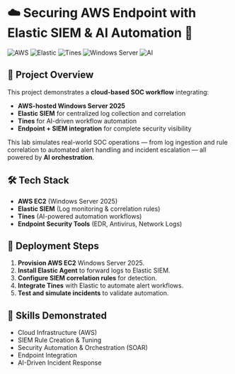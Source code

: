 # ☁️ Securing AWS Endpoint with Elastic SIEM & AI Automation 🤖

![AWS](https://img.shields.io/badge/Cloud-AWS-orange)
![Elastic](https://img.shields.io/badge/SIEM-Elastic-blue)
![Tines](https://img.shields.io/badge/Automation-Tines-purple)
![Windows Server](https://img.shields.io/badge/OS-Windows%20Server%202025-lightgrey)
![AI](https://img.shields.io/badge/AI-Integrated-green)

## 📌 Project Overview
This project demonstrates a **cloud-based SOC workflow** integrating:
- **AWS-hosted Windows Server 2025**
- **Elastic SIEM** for centralized log collection and correlation
- **Tines** for AI-driven workflow automation
- **Endpoint + SIEM integration** for complete security visibility

This lab simulates real-world SOC operations — from log ingestion and rule correlation to automated alert handling and incident escalation — all powered by **AI orchestration**.

## 🛠 Tech Stack
- **AWS EC2** (Windows Server 2025)
- **Elastic SIEM** (Log monitoring & correlation rules)
- **Tines** (AI-powered automation workflows)
- **Endpoint Security Tools** (EDR, Antivirus, Network Logs)

## 🚀 Deployment Steps
1. **Provision AWS EC2** Windows Server 2025.
2. **Install Elastic Agent** to forward logs to Elastic SIEM.
3. **Configure SIEM correlation rules** for detection.
4. **Integrate Tines** with Elastic to automate alert workflows.
5. **Test and simulate incidents** to validate automation.

## 🎯 Skills Demonstrated
- Cloud Infrastructure (AWS)
- SIEM Rule Creation & Tuning
- Security Automation & Orchestration (SOAR)
- Endpoint Integration
- AI-Driven Incident Response
